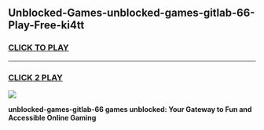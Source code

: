 
## Unblocked-Games-unblocked-games-gitlab-66-Play-Free-ki4tt
<h3>
<a href="https://premium76.site?title=unblocked-games-gitlab-66&ref=17A">CLICK TO PLAY</a></h3>
<hr>

<h3>
<a href="https://premium76.site?title=unblocked-games-gitlab-66&ref=17A">CLICK 2 PLAY</a>
  
</h3>

<a href="https://premium76.site?title=unblocked-games-gitlab-66&ref=17A"><img src="https://clearcache.store/games.png"></a>


**unblocked-games-gitlab-66 games unblocked: Your Gateway to Fun and Accessible Online Gaming**
